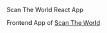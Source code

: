 Scan The World React App

Frontend App of [Scan The World](https://www.myminifactory.com/scantheworld)